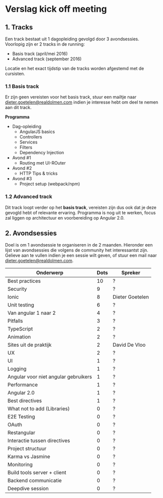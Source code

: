# Verslag kick off meeting

## 1. Tracks
Een track bestaat uit 1 dagopleiding gevolgd door 3 avondsessies. Voorlopig zijn er 2 tracks in de running:
- Basis track (april/mei 2016)
- Advanced track (september 2016)

Locatie en het exact tijdstip van de tracks worden afgestemd met de cursisten. 

### 1.1 Basis track
Er zijn geen vereisten voor het basis track, stuur een mailtje naar dieter.goetelen@realdolmen.com indien je interesse hebt om deel te nemen aan dit track.

**Programma**
- Dag-opleiding
    - AngularJS basics
    - Controllers
    - Services
    - Filters
    - Dependency Injection
- Avond #1
    - Routing met UI-ROuter
- Avond #2
    - HTTP Tips & tricks
- Avond #3
    - Project setup (webpack/npm)

### 1.2 Advanced track
Dit track loopt verder op het **basis track**, vereisten zijn dus ook dat je deze gevogld hebt of relevante ervaring. Programma is nog uit te werken, focus zal liggen op architectuur en voorbereiding op Angular 2.0.

## 2. Avondsessies
Doel is om 1 avondsessie te organiseren in de 2 maanden. Hieronder een lijst van avondsessies die volgens de community het interessantst zijn. Gelieve aan te vullen indien je een sessie wilt geven, of stuur een mail naar dieter.goetelen@realdolmen.com.

| Onderwerp              | Dots | Spreker  |
|------------------------| ---- | -------- |
| Best practices         | 10   | ?        |
| Security               | 9    | ?        |
| Ionic                  | 8    | Dieter Goetelen |
| Unit testing           | 6    | ?        |
| Van angular 1 naar 2   | 4    | ?        |
| Pitfalls               | 3    | ?        |
| TypeScript             | 2    | ?        |
| Animation              | 2    | ?        |
| Sites uit de praktijk  | 2    | David De Vloo |
| UX                     | 2    | ?        |
| UI                     | 1    | ?        |
| Logging                | 1    | ?        |
| Angular voor niet angular gebruikers | 1 | ? |
| Performance            | 1    | ?        |
| Angular 2.0            | 1    | ?        |
| Best directives        | 1    | ?        |
| What not to add (Libraries) | 0 | ? |
| E2E Testing | 0 | ? |
| OAuth | 0 | ? |
| Restangular | 0 | ? |
| Interactie tussen directives | 0 | ? |
| Project structuur | 0 | ? |
| Karma vs Jasmine | 0 | ? |
| Monitoring | 0 | ? |
| Build tools server + client | 0 | ? |
| Backend communicatie | 0 | ? |
| Deepdive session | 0 | ? |
